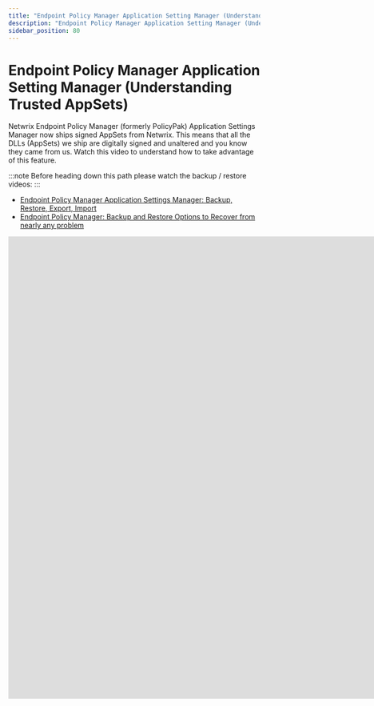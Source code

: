 ```yaml
---
title: "Endpoint Policy Manager Application Setting Manager (Understanding Trusted AppSets)"
description: "Endpoint Policy Manager Application Setting Manager (Understanding Trusted AppSets)"
sidebar_position: 80
---
```


# Endpoint Policy Manager Application Setting Manager (Understanding Trusted AppSets)

Netwrix Endpoint Policy Manager (formerly PolicyPak) Application Settings Manager now ships signed
AppSets from Netwrix. This means that all the DLLs (AppSets) we ship are digitally signed and
unaltered and you know they came from us. Watch this video to understand how to take advantage of
this feature.

:::note
Before heading down this path please watch the backup / restore videos:
:::


- [Endpoint Policy Manager Application Settings Manager: Backup, Restore, Export, Import](/docs/endpointpolicymanager/gettingstarted/misc/videos/upgradingmaintenance/backup.md)
- [Endpoint Policy Manager: Backup and Restore Options to Recover from nearly any problem](/docs/endpointpolicymanager/gettingstarted/misc/videos/upgradingmaintenance/backupoptions.md)

<iframe width="1642" height="924" src="https://www.youtube.com/embed/j8NnBbMuaUQ" title="Endpoint Privilege Admin Approval: Using Email / Long Codes" frameborder="0" allow="accelerometer; autoplay; clipboard-write; encrypted-media; gyroscope; picture-in-picture; web-share" allowfullscreen="1"></iframe>

